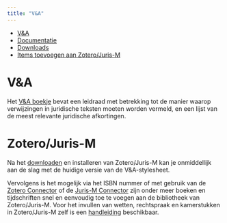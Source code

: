 ```yaml
---
title: "V&A"
---     
```

<nav>
<ul>
<li class="active"><a href="https://v-a-collaboration.github.io/v-en-a/">V&A</a></li>
<li><a href="/pages/readme.md">Documentatie</a></li>
<li><a href="https://v-a-collaboration.github.io/v-en-a/pages/downloads.html">Downloads</a></li>
<li><a href="https://v-a-collaboration.github.io/v-en-a/pages/handleiding.html">Items toevoegen aan Zotero/Juris-M</a></li>
</ul>
</nav>

<h1 class="entry-title">V&A</h1>

<p>Het <a href="https://www.verwijzingen-en-afkortingen.be" target="_blank">V&amp;A boekje</a> bevat een leidraad met betrekking tot de manier waarop verwijzingen in juridische teksten moeten worden vermeld, en een lijst van de meest relevante juridische afkortingen.</p>
<h1>Zotero/Juris-M</h1>
<p>Na het <a href="https://juris-m.github.io/release/" target="_blank">downloaden</a> en installeren van Zotero/Juris-M kan je onmiddellijk aan de slag met de huidige versie van de V&A-stylesheet.</p>
<p>Vervolgens is het mogelijk via het ISBN nummer of met gebruik van de <a href="https://www.zotero.org/download/connectors">Zotero Connector</a> of de <a href="https://juris-m.github.io/downloads/">Juris-M
Connector</a> zijn onder meer boeken en tijdschriften snel en eenvoudig toe te voegen aan de bibliotheek van Zotero/Juris-M. Voor het invullen van wetten, rechtspraak en kamerstukken in Zotero/Juris-M zelf is een <a href="https://github.com/V-A-collaboration/v-en-a#readme" target="_blank">handleiding</a> beschikbaar.</p>
